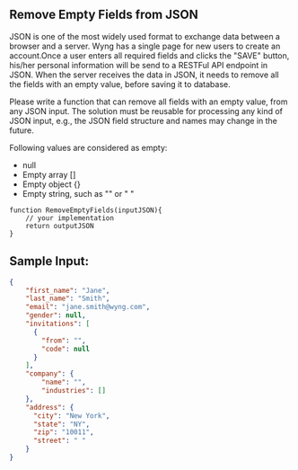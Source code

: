 ## Remove Empty Fields from JSON
JSON is one of the most widely used format to exchange data between a browser and a server. 
Wyng has a single page for new users to create an account.Once a user enters all required fields and clicks the "SAVE" button, his/her personal information will be send to a RESTFul API endpoint in JSON. When the server receives the data in JSON, it needs to remove all the fields with an empty value, before saving it to database.

Please write a function that can remove all fields with an empty value, from any JSON input. The solution must be reusable for processing any kind of JSON input, e.g., the JSON field structure and names may change in the future.

Following values are considered as empty:
- null
- Empty array []
- Empty object {}
- Empty string, such as "" or " "


```
function RemoveEmptyFields(inputJSON){
    // your implementation
    return outputJSON
}
```


## Sample Input:
```json
{
    "first_name": "Jane",
    "last_name": "Smith",
    "email": "jane.smith@wyng.com",
    "gender": null,
    "invitations": [
      {
        "from": "",
        "code": null
      }
    ],
    "company": {
        "name": "",
        "industries": []
    },
    "address": {
      "city": "New York",
      "state": "NY",
      "zip": "10011",
      "street": " "
    }
}


```
